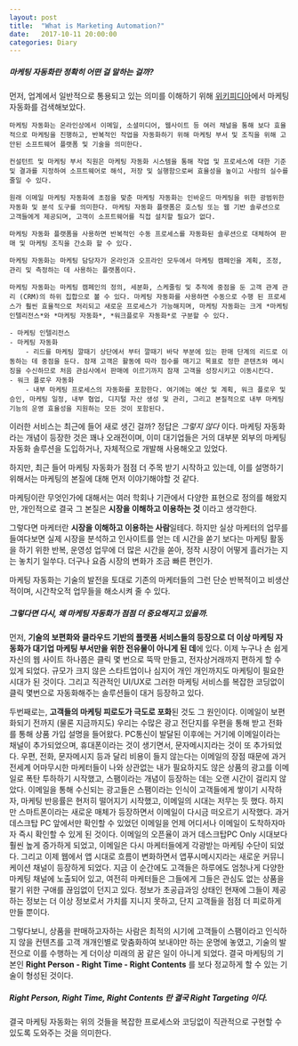 ```yaml
---
layout: post
title:  "What is Marketing Automation?"
date:   2017-10-11 20:00:00
categories: Diary 
---
```


##### **마케팅 자동화**란 정확히 어떤 걸 말하는 걸까?

먼저, 업계에서 일반적으로 통용되고 있는 의미를 이해하기 위해 [위키피디아]에서 마케팅 자동화를 검색해보았다.

	마케팅 자동화는 온라인상에서 이메일, 소셜미디어, 웹사이트 등 여러 채널을 통해 보다 효율적으로 마케팅을 진행하고, 반복적인 작업을 자동화하기 위해 마케팅 부서 및 조직을 위해 고안된 소프트웨어 플랫폼 및 기술을 의미한다.

	컨설턴트 및 마케팅 부서 직원은 마케팅 자동화 시스템을 통해 작업 및 프로세스에 대한 기준 및 결과를 지정하여 소프트웨어로 해석, 저장 및 실행함으로써 효율성을 높이고 사람의 실수를 줄일 수 있다.

	원래 이메일 마케팅 자동화에 초점을 맞춘 마케팅 자동화는 인바운드 마케팅을 위한 광범위한 자동화 및 분석 도구를 의미한다. 마케팅 자동화 플랫폼은 호스팅 또는 웹 기반 솔루션으로 고객들에게 제공되며, 고객이 소프트웨어를 직접 설치할 필요가 없다.

	마케팅 자동화 플랫폼을 사용하면 반복적인 수동 프로세스를 자동화된 솔루션으로 대체하여 판매 및 마케팅 조직을 간소화 할 수 있다.

	마케팅 자동화는 마케팅 담당자가 온라인과 오프라인 모두에서 마케팅 캠페인을 계획, 조정, 관리 및 측정하는 데 사용하는 플랫폼이다. 

	마케팅 자동화는 마케팅 캠페인의 정의, 세분화, 스케줄링 및 추적에 중점을 둔 고객 관계 관리 (CRM)의 하위 집합으로 볼 수 있다. 마케팅 자동화를 사용하면 수동으로 수행 된 프로세스가 훨씬 효율적으로 처리되고 새로운 프로세스가 가능해지며, 마케팅 자동화는 크게 *마케팅 인텔리전스*와 *마케팅 자동화*, *워크플로우 자동화*로 구분할 수 있다. 

	- 마케팅 인텔리전스
	- 마케팅 자동화
		- 리드를 마케팅 깔때기 상단에서 부터 깔때기 바닥 부분에 있는 판매 단계의 리드로 이동하는 데 중점을 둔다. 잠재 고객은 활동에 따라 점수를 매기고 목표로 정한 콘텐츠와 메시징을 수신하므로 처음 관심사에서 판매에 이르기까지 잠재 고객을 성장시키고 이동시킨다. 
	- 워크 플로우 자동화
		- 내부 마케팅 프로세스의 자동화를 포함한다. 여기에는 예산 및 계획, 워크 플로우 및 승인, 마케팅 일정, 내부 협업, 디지털 자산 생성 및 관리, 그리고 본질적으로 내부 마케팅 기능의 운영 효율성을 지원하는 모든 것이 포함된다.

이러한 서비스는 최근에 들어 새로 생긴 걸까? 정답은 *그렇지 않다* 이다. 마케팅 자동화라는 개념이 등장한 것은 꽤나 오래전이며, 이미 대기업들은 거의 대부분 외부의 마케팅 자동화 솔루션을 도입하거나, 자체적으로 개발해 사용해오고 있었다.

하지만, 최근 들어 마케팅 자동화가 점점 더 주목 받기 시작하고 있는데, 이를 설명하기 위해서는 마케팅의 본질에 대해 먼저 이야기해야할 것 같다.

마케팅이란 무엇인가에 대해서는 여러 학회나 기관에서 다양한 표현으로 정의를 해왔지만, 개인적으로 결국 그 본질은 **시장을 이해하고 이용하는 것** 이라고 생각한다.

그렇다면 마케터란 **시장을 이해하고 이용하는 사람**일테다. 하지만 실상 마케터의 업무를 들여다보면 실제 시장을 분석하고 인사이트를 얻는 데 시간을 쏟기 보다는 마케팅 활동을 하기 위한 반복, 운영성 업무에 더 많은 시간을 쏟아, 정작 시장이 어떻게 흘러가는 지는 놓치기 일쑤다. 더구나 요즘 시장의 변화가 조금 빠른 편인가.

마케팅 자동화는 기술의 발전을 토대로 기존의 마케터들의 그런 단순 반복적이고 비생산적이며, 시간착오적 업무들을 해소시켜 줄 수 있다.

##### **그렇다면 다시, 왜 마케팅 자동화가 점점 더 중요해지고 있을까.**

먼저, **기술의 보편화와 클라우드 기반의 플랫폼 서비스들의 등장으로 더 이상 마케팅 자동화가 대기업 마케팅 부서만을 위한 전유물이 아니게 된 데**에 있다. 이제 누구나 손 쉽게 자신의 웹 사이트 하나쯤은 클릭 몇 번으로 뚝딱 만들고, 전자상거래까지 편하게 할 수 있게 되었다. 규모가 크지 않은 스타트업이나 심지어 개인 개인까지도 마케팅이 필요한 시대가 된 것이다. 그리고 직관적인 UI/UX로 그러한 마케팅 서비스를 복잡한 코딩없이 클릭 몇번으로 자동화해주는 솔루션들이 대거 등장하고 있다. 

두번째로는, **고객들의 마케팅 피로도가 극도로 포화**된 것도 그 원인이다. 이메일이 보편화되기 전까지 (물론 지금까지도) 우리는 수많은 광고 전단지를 우편을 통해 받고 전화를 통해 상품 가입 설명을 들어왔다. PC통신이 발달된 이후에는 거기에 이메일이라는 채널이 추가되었으며, 휴대폰이라는 것이 생기면서, 문자메시지라는 것이 또 추가되었다. 우편, 전화, 문자메시지 등과 달리 비용이 들지 않는다는 이메일의 장점 때문에 과거 전세계 어마무시한 마케터들이 나와 상관없는 내가 필요하지도 않은 상품의 광고를 이메일로 폭탄 투하하기 시작했고, 스팸이라는 개념이 등장하는 데는 오랜 시간이 걸리지 않았다. 이메일을 통해 수신되는 광고들은 스팸이라는 인식이 고객들에게 쌓이기 시작하자, 마케팅 반응률은 현저히 떨어지기 시작했고, 이메일의 시대는 저무는 듯 했다. 하지만 스마트폰이라는 새로운 매체가 등장하면서 이메일이 다시금 떠오르기 시작했다. 과거 데스크탑 PC 앞에서만 확인할 수 있었던 이메일을 언제 어디서나 이메일이 도착하자마자 즉시 확인할 수 있게 된 것이다. 이메일의 오픈율이 과거 데스크탑PC Only 시대보다 훨씬 높게 증가하게 되었고, 이메일은 다시 마케터들에게 각광받는 마케팅 수단이 되었다. 그리고 이제 웹에서 앱 시대로 흐름이 변화하면서 앱푸시메시지라는 새로운 커뮤니케이션 채널이 등장하게 되었다. 지금 이 순간에도 고객들은 하루에도 엄청나게 다양한 마케팅 채널에 노출되어 있고, 여전히 마케터들은 그들에게 그들은 관심도 없는 상품을 팔기 위한 구애를 끊임없이 던지고 있다. 정보가 초공급과잉 상태인 현재에 그들이 제공하는 정보는 더 이상 정보로서 가치를 지니지 못하고, 단지 고객들을 점점 더 피로하게 만들 뿐이다.

그렇다보니, 상품을 판매하고자하는 사람은 최적의 시기에 고객들이 스팸이라고 인식하지 않을 컨텐츠를 고객 개개인별로 맞춤화하여 보내야만 하는 운명에 놓였고, 기술의 발전으로 이를 수행하는 게 더이상 미래의 꿈 같은 일이 아니게 되었다. 결국 마케팅의 기본인 **Right Person - Right Time - Right Contents** 를 보다 정교하게 할 수 있는 기술이 형성된 것이다. 

##### Right Person, Right Time, Right Contents 란 결국 Right Targeting 이다.

결국 마케팅 자동화는 위의 것들을 복잡한 프로세스와 코딩없이 직관적으로 구현할 수 있도록 도와주는 것을 의미한다.





[위키피디아]: https://en.wikipedia.org/wiki/Marketing_automation
[Wikipedia]: https://en.wikipedia.org/wiki/Marketing_automation








